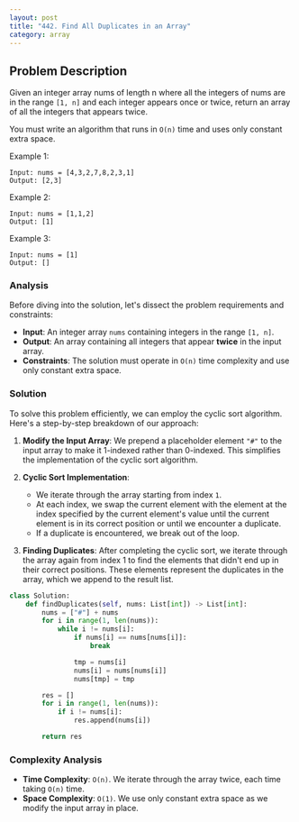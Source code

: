 ```yaml
---
layout: post
title: "442. Find All Duplicates in an Array"
category: array
---
```



## Problem Description

Given an integer array nums of length n where all the integers of nums are in the range `[1, n]` and each integer appears once or twice, return an array of all the integers that appears twice.

You must write an algorithm that runs in `O(n)` time and uses only constant extra space.

Example 1:

```
Input: nums = [4,3,2,7,8,2,3,1]
Output: [2,3]
```

Example 2:

```
Input: nums = [1,1,2]
Output: [1]
```

Example 3:

```
Input: nums = [1]
Output: []
```

### Analysis

Before diving into the solution, let's dissect the problem requirements and constraints:

- **Input**: An integer array `nums` containing integers in the range `[1, n]`.
- **Output**: An array containing all integers that appear **twice** in the input array.
- **Constraints**: The solution must operate in `O(n)` time complexity and use only constant extra space.

### Solution
To solve this problem efficiently, we can employ the cyclic sort algorithm. Here's a step-by-step breakdown of our approach:

1. **Modify the Input Array**: We prepend a placeholder element `"#"` to the input array to make it 1-indexed rather than 0-indexed. This simplifies the implementation of the cyclic sort algorithm.

2. **Cyclic Sort Implementation**:
   - We iterate through the array starting from index `1`.
   - At each index, we swap the current element with the element at the index specified by the current element's value until the current element is in its correct position or until we encounter a duplicate.
   - If a duplicate is encountered, we break out of the loop.

3. **Finding Duplicates**: After completing the cyclic sort, we iterate through the array again from index 1 to find the elements that didn't end up in their correct positions. These elements represent the duplicates in the array, which we append to the result list.

```python
class Solution:
    def findDuplicates(self, nums: List[int]) -> List[int]:
        nums = ["#"] + nums
        for i in range(1, len(nums)):
            while i != nums[i]:
                if nums[i] == nums[nums[i]]:
                    break

                tmp = nums[i]
                nums[i] = nums[nums[i]]
                nums[tmp] = tmp

        res = []
        for i in range(1, len(nums)):
            if i != nums[i]:
                res.append(nums[i])

        return res
```

### Complexity Analysis

- **Time Complexity**: `O(n)`. We iterate through the array twice, each time taking `O(n)` time.
- **Space Complexity**: `O(1)`. We use only constant extra space as we modify the input array in place.
